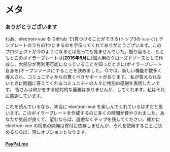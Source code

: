 # メタ

### ありがとうございます

わあ、electron-vue を GitHub で(見つけることができる)トップ3の `vue-cli` テンプレートのうちの1つにするのを手伝ってくれてありがとうございます。このプロジェクトが今のようになるとは思っても見ませんでした。振り返ると、もともとこのボイラープレートは(**2016年5月**に)個人用のクローズドソースとして作成し、大部分が再利用可能になっていることを知ったときに(ボイラープレート自身を)オープンソースにすることを決めました。今では、新しい機能が数多く導入され、コミュニティからの驚くべきサポートがあります。 私が答えられないときに問題に答えてくれるコミュニティの人々に格別の感謝を表明したいです。 皆さんは何かをする絶対的な義務はありませんが、してくれます。私はそれに感謝しています。

これを読んでいるなら、本当に electron-vue を楽しんでくれているはずだと思います。このボイラープレートを作成するのに多くの時間が費やされました。あなたが気前が良くて、望むならば、遠慮なくチップを残してください。確かに electron-vue の将来の開発は寄付に依存しませんが、それを使用することに決めるならば、常にオプションとなります。

#### [**PayPal.me**](https://www.paypal.me/simulatedgreg/5)
